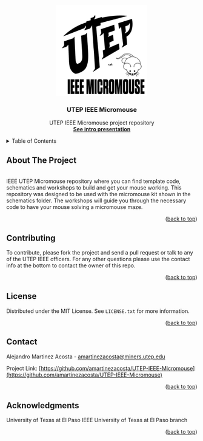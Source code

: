 <div id="top"></div>

<!-- PROJECT LOGO -->
</br>
<div align="center">
  <img src="img/micromouse_logo.png" width="240" height="240">
  <h3 align="center">UTEP IEEE Micromouse</h3>
   <p align="center">
     UTEP IEEE Micromouse project repository
     </br>
     <a href="workshops/Intro to micromouse presentation.pdf"><strong>See intro presentation</strong></a>
     </br>
  </p>
</div>

<!-- TABLE OF CONTENTS -->
<details>
  <summary>Table of Contents</summary>
  <ol>
    <li><a href="#about-the-project">About The Project</a></li>
    <li><a href="#contributing">Contributing</a></li>
    <li><a href="#license">License</a></li>
    <li><a href="#contact">Contact</a></li>
    <li><a href="#acknowledgments">Acknowledgments</a></li>
  </ol>
</details>

<!-- ABOUT THE PROJECT -->
## About The Project
</br>
<div align="left">
  IEEE UTEP Micromouse repository where you can find template code, schematics and workshops
  to build and get your mouse working. This repository was designed to be used with the micromouse
  kit shown in the schematics folder. The workshops will guide you through the necessary code to 
  have your mouse solving a micromouse maze.
</div>

<p align="right">(<a href="#top">back to top</a>)</p>



<!-- CONTRIBUTING -->
## Contributing
To contribute, please fork the project and send a pull request or talk to any of the UTEP IEEE officers. For any other questions please use the contact info at the bottom to contact the owner of this repo.
<p align="right">(<a href="#top">back to top</a>)</p>



<!-- LICENSE -->
## License

Distributed under the MIT License. See `LICENSE.txt` for more information.

<p align="right">(<a href="#top">back to top</a>)</p>



<!-- CONTACT -->
## Contact

Alejandro Martinez Acosta - amartinezacosta@miners.utep.edu

Project Link: [https://github.com/amartinezacosta/UTEP-IEEE-Micromouse](https://github.com/amartinezacosta/UTEP-IEEE-Micromouse)

<p align="right">(<a href="#top">back to top</a>)</p>



<!-- ACKNOWLEDGMENTS -->
## Acknowledgments
University of Texas at El Paso
IEEE University of Texas at El Paso branch

<p align="right">(<a href="#top">back to top</a>)</p>
